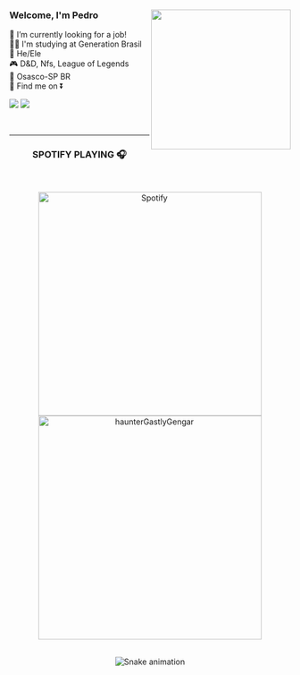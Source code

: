 <div>
<img align='right' src="https://media.giphy.com/media/z8OcWLLk4SrpS/giphy.gif" width="250" height="250">

### Welcome, I'm Pedro
  
💼 I’m currently looking for a job! </br>
👨‍🎓 I'm studying at Generation Brasil </br>
🧔 He/Ele </br>
🎮 D&D, Nfs, League of Legends </br>
🚩 Osasco-SP BR </br>
📩 Find me on ⏬
 
<a href="https://www.linkedin.com/in/pedro-marcos-pereira-de-matos-83047522b/"><img src="https://img.shields.io/badge/LinkedIn-0077B5?style=for-the-badge&logo=linkedin&logoColor=white"></a>
<a href="mailto:pedromarcospdm@gmail.com"><img src="https://img.shields.io/badge/Gmail-D14836?style=for-the-badge&logo=gmail&logoColor=white"></a>
 </br>
 
  
  </br>
</div>  
  
  ---
  
  <div align="center">
    
  ### SPOTIFY PLAYING 🎧
    
<div align="center"><br>
  
<div align="center"><br>
  <img src="https://spotify-recently-played-readme.vercel.app/api?user=pedromarcos1223" alt="Spotify" height="400" width="400" align="center">
  <img src="https://media.giphy.com/media/YRDuN32tiOevbMTNMK/giphy.gif" alt="haunterGastlyGengar" height="400" width="400" align="center"> 
  
<div align="center"><br>
  
![Snake animation](https://github.com/Pedro-Marcos1223/Pedro-Marcos1223/blob/output/github-contribution-grid-snake.svg)
